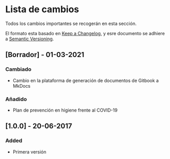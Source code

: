 # Lista de cambios
Todos los cambios importantes se recogerán en esta sección.

El formato esta basado en [Keep a Changelog](https://keepachangelog.com/en/1.0.0/),
y esre documento se adhiere a [Semantic Versioning](https://semver.org/spec/v2.0.0.html).

## [Borrador] - 01-03-2021
### Cambiado

- Cambio en la plataforma de generación de documentos de Gitbook a MkDocs
### Añadido
- Plan de prevención en higiene frente al COVID-19

## [1.0.0] - 20-06-2017
### Added
- Primera versión
